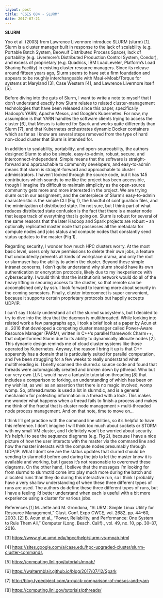 ```yaml
---
layout: post
title: "CSIS 604 - SLURM"
date: 2017-07-21
---
```

<b>SLURM</b>  

Yoo et al. (2003) from Lawrence Livermore introduce SLURM (slurm) [1]⁠. Slurm is a cluster manager built in response to the lack of scalability (e.g. Portable Batch System, Beowulf Distributed Process Space), lack of portability (e.g. Livermore’s Distributed Production Control System, Condor), and excess of proprietary (e.g. Quadrics, IBM LoadLeveler, Platform’s Load Sharing Facility) in existing cluster resource managers. Since its release around fifteen years ago, Slurm seems to have set a firm foundation and appears to be roughly interchangeable with Maui→Moab/Torque for systems at Maryland [3], Case Western [4], and Lawrence Livermore itself [5].

Before diving into the guts of Slurm, I want to write a note to myself that I don’t understand exactly how Slurm relates to related cluster-management technologies that have been released since this paper, specifically Hadoop’s YARN, Apache Mesos, and Google’s Kubernetes. For now, my assumption is that YARN handles the software clients trying to access the cluster [6], that Mesos is tailored for Spark and works quite differently than Slurm [7], and that Kubernetes orchestrates dynamic Docker containers which as far as I know are several steps removed from the type of hard non-cloud cluster that Slurm is intended for.	

In addition to scalability, portability, and open-sourceability, the authors designed Slurm to also be simple, easy-to-admin, robust, secure, and interconnect-independent. Simple means that the software is straight-forward and approachable to community developers, and easy-to-admin means that slurm is straight-forward and approachable to cluster administrators. I haven’t looked through the source code, but it has 145 contributors which sounds to me like the project has been accessible, though I imagine it’s difficult to maintain simplicity as the open-source community gets more and more interested in the project. We are trying slurm out in our assignment, and the centerpiece of Slurm’s easy-to-admin characteristic is the simple CLI (Fig 1), the handful of configuration files, and the minimization of distributed state. I’m not sure, but I think part of what reduces distributed state confusion is the fact that there is a master node that keeps track of everything that is going on. Slurm is robust for several of the same reasons that the later Hadoop and Spark projects are robust – an optionally replicated master node that possesses all the metadata for compute nodes and jobs status and compute nodes that constantly send status updates to the master (Fig 1). 

Regarding security, I wonder how much HPC clusters worry. At the most basic level, users only have permissions to delete their own jobs, a feature that undoubtedly prevents all kinds of workplace drama, and only the root or slurmuser has the ability to admin the cluster. Beyond these simple intranet concerns, I don’t quite understand why slurm should have its own authentication or encryption protocols, likely due to my inexperience with cybersecurity. I would think that the institution’s network would do all of the heavy lifting in securing access to the cluster, so that remote can be accomplished only by ssh. I look forward to learning more about security in the coming semesters. Finally, cluster interconnect is super convenient, because it supports certain proprietary protocols but happily accepts UDP/IP.

I can’t say I totally understand all of the slurmd subsystems, but I decided to try to dive into the idea that the daemon is multithreaded. While looking into related work a few paragraphs ago, I took a brief look at a paper by Acun et al. 2016 that developed a competing cluster manager called Power-Aware Resource Manager (PARM), written in C++’s parallel framework Charm++, that outperformed Slurm due to its ability to dynamically allocate nodes [2]⁠. This dynamic design reminds me of cloud cluster systems like those operated by Kubernetes. Anyway, the reason I bring it up is that C++ apparently has a domain that is particularly suited for parallel computation, and I’ve been struggling for a few weeks to really understand what multithreading is. I briefly scanned the slurmd.c source code and found that threads were automagically created and broken down by pthread. Who but our very own LLNL would have a fantastic tutorial on threading [8] that includes a comparison to forking, an understanding of which has been on my wishlist, as well as an assertion that there is no magic involved, womp womp. So, pthread.mutex is used a lot in slurmd.c, and is a general mechanism for protecting information in a thread with a lock. This makes me wonder what happens when a thread fails to finish a process and makes me think of the fractal that is cluster node management > multi-threaded node process management. And on that note, time to move on…

I think I’ll get practice with the command line utilities, so it’s helpful to have this reference. I don’t imagine I will think too much about sockets or STORM with my small VM cluster, and I definitely won’t be worried about security. It’s helpful to see the sequence diagrams (e.g. Fig 2), because I have a nice picture of how the user interacts with the master via the command line and how the master interacts with the compute nodes presumably through UDP/IP. What I don’t see are the status updates that slurmd should be sending to slurmctld before and during the job to let the master know it is available and working, but I guess it’s not reasonable to overcrowd these diagrams. On the other hand, I believe that the messages I’m looking for from slurmd to slurmctld come into play much more during the batch and allocated runs than they do during this interactive run, so I think I probably have a very shallow understanding of when these three different types of runs are used. The authors do define these three different types of runs, but I have a feeling I’d better understand when each is useful with a bit more experience using a cluster for various jobs.

References
[1]	M. Jette and M. Grondona, “SLURM: Simple Linux Utility for Resource Management,” Clust. Conf. Expo CWCE, vol. 2682, pp. 44–60, 2003.
[2]	B. Acun et al., “Power, Reliability, and Performance: One System to Rule Them All,” Computer (Long. Beach. Calif)., vol. 49, no. 10, pp. 30–37, 2016.

[3] https://www.glue.umd.edu/hpcc/help/slurm-vs-moab.html

[4]	https://sites.google.com/a/case.edu/hpc-upgraded-cluster/slurm-cluster-commands

[5]	https://computing.llnl.gov/tutorials/moab/

[6]	https://waltermblair.github.io/blog/2017/07/12/Spark

[7]	http://blog.typeobject.com/a-quick-comparison-of-mesos-and-yarn

[8]	https://computing.llnl.gov/tutorials/pthreads/
